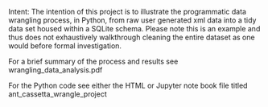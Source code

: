 Intent:
The intention of this project is to illustrate the programmatic data wrangling process, in Python, from raw user generated xml data into a tidy data set housed within a SQLite schema.
Please note this is an example and thus does not exhaustively walkthrough cleaning the entire dataset as one would before formal investigation.

For a brief summary of the process and results see wrangling_data_analysis.pdf

For the Python code see either the HTML or Jupyter note book file titled ant_cassetta_wrangle_project
